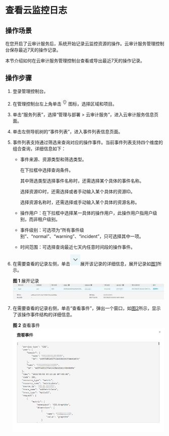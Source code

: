 # 查看云监控日志<a name="ZH-CN_TOPIC_0110310150"></a>

## 操作场景<a name="section5470822195238"></a>

在您开启了云审计服务后，系统开始记录云监控资源的操作。云审计服务管理控制台保存最近7天的操作记录。

本节介绍如何在云审计服务管理控制台查看或导出最近7天的操作记录。

## 操作步骤<a name="section6300091795238"></a>

1.  登录管理控制台。
2.  在管理控制台左上角单击![](figures/icon-region.png)图标，选择区域和项目。
3.  单击“服务列表”，选择“管理与部署 \> 云审计服务”，进入云审计服务信息页面。
4.  单击左侧导航树的“事件列表”，进入事件列表信息页面。
5.  事件列表支持通过筛选来查询对应的操作事件。当前事件列表支持四个维度的组合查询，详细信息如下：

    -   事件来源、资源类型和筛选类型。

        在下拉框中选择查询条件。

        其中筛选类型选择事件名称时，还需选择某个具体的事件名称。

        选择资源ID时，还需选择或者手动输入某个具体的资源ID。

        选择资源名称时，还需选择或手动输入某个具体的资源名称。

    -   操作用户：在下拉框中选择某一具体的操作用户，此操作用户指用户级别，而非租户级别。
    -   事件级别：可选项为“所有事件级别”、“normal”、“warning”、“incident”，只可选择其中一项。
    -   时间范围：可选择查询最近七天内任意时间段的操作事件。

6.  在需要查看的记录左侧，单击![](figures/展开.jpg)展开该记录的详细信息，展开记录如[图1](#fig19435134913612)所示。

    **图 1**  展开记录<a name="fig19435134913612"></a>  
    ![](figures/展开记录.jpg "展开记录")

7.  在需要查看的记录右侧，单击“查看事件”，弹出一个窗口，如[图2](#fig2462413101713)所示，显示了该操作事件结构的详细信息。

    **图 2**  查看事件<a name="fig2462413101713"></a>  
    ![](figures/查看事件-11.png "查看事件-11")


